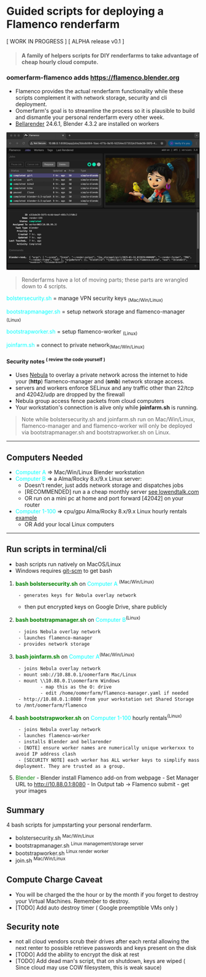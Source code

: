 # Guided scripts for deploying a Flamenco renderfarm 

[ WORK IN PROGRESS ]
[ ALPHA release v0.1 ]

>#### A family of helpers scripts for DIY renderfarms to take advantage of cheap hourly cloud compute.

### oomerfarm-flamenco adds https://flamenco.blender.org
- Flamenco provides the actual renderfarm functionality while these scripts complement it with network storage, security and cli deployment.
- Oomerfarm's goal is to streamline the process so it is plausible to build and dismantle your personal renderfarm every other week.
- [Bellarender](https://bellarender.com) 24.6.1, Blender 4.3.2 are installed on workers

![image](./img/gui.jpg )

>Renderfarms have a lot of moving parts; these parts are wrangled down to 4 scripts.

<span style="color:cyan;">bolstersecurity.sh</span> = manage VPN security keys <sub>(Mac/Win/Linux)</sub>

<span style="color:cyan;">bootstrapmanager.sh</span> = setup network storage and flamenco-manager <sub>(Linux)</sub>

<span style="color:cyan;">bootstrapworker.sh</span> = setup flamenco-worker <sub>(Linux)</sub>

<span style="color:cyan;">joinfarm.sh</span> = connect to private network<sub>(Mac/Win/Linux)</sub>

#### Security notes <sup>( review the code yourself )</sup>

- Uses [Nebula](https://github.com/slackhq/nebula) to overlay a private network across the internet to hide your (**http**)  flamenco-manager and (**smb**) network storage access.
- servers and workers enforce SELinux and any traffic other than 22/tcp and 42042/udp are dropped by the firewall
- Nebula group access fence packets from cloud computers
- Your workstation's connection is alive only while **joinfarm.sh** is running. 

> Note while bolstersecurity.sh and joinfarm.sh run on Mac/Win/Linux, flamenco-manager and and flamenco-worker will only be deployed via bootstrapmanager.sh and bootstrapworker.sh on Linux.

---
## Computers Needed
- <span style="color:cyan;">Computer A</span> => Mac/Win/Linux Blender workstation
- <span style="color:cyan;">Computer B</span> => a Alma/Rocky 8.x/9.x Linux server: 
    - Doesn't render, just adds network storage and dispatches jobs
    - [RECOMMENDED] run a a cheap monthly server [see lowendtalk.com](https://lowendtalk.com/categories/offers)
    - OR run on a mini pc at home and port forward [42042] on your router 
- <span style="color:cyan;">Computer 1-100</span> => cpu/gpu Alma/Rocky 8.x/9.x Linux hourly rentals [example](https://tensordock.com/)
    - OR Add your local Linux computers 
---

## Run scripts in terminal/cli 
- bash scripts run natively on MacOS/Linux
- Windows requires [git-scm](https://git-scm.com) to get bash

1. <span style="color:green;">**bash bolstersecurity.sh**</span> on <span style="color:cyan;">Computer A</span> <sup>(Mac/Win/Linux)</sup> 

        - generates keys for Nebula overlay network
   - then put encrypted keys on Google Drive, share publicly
2. <span style="color:green;">**bash bootstrapmanager.sh**</span> on <span style="color:cyan;">Computer B</span><sup>(Linux)</sup>
        
        - joins Nebula overlay network
        - launches flamenco-manager
        - provides network storage 

3. <span style="color:green;">**bash joinfarm.sh**</span> on <span style="color:cyan;">Computer A</span><sup>(Mac/Win/Linux)</sup>
        
        - joins Nebula overlay network
        - mount smb://10.88.0.1/oomerfarm Mac/Linux
        - mount \\10.88.0.1\oomerfarm Windows
                - map this as the O: drive
                - edit /home/oomerfarm/flamenco-manager.yaml if needed
        - http://10.88.0.1:8080 from your workstation set Shared Storage to /mnt/oomerfarm/flamenco

4. <span style="color:green;">**bash bootstrapworker.sh**</span> on <span style="color:cyan;">Computer 1-100</span> hourly rentals<sup>(Linux)</sup>

        - joins Nebula overlay network
        - launches flamenco-worker
        - installs Blender and bellarender
        - [NOTE] ensure worker names are numerically unique workerxxx to avoid IP address clash
        - [SECURITY NOTE] each worker has ALL worker keys to simplify mass deployment. They are trusted as a group. 

5. <span style="color:green;">Blender</span> 
        - Blender install Flamenco add-on from webpage
        - Set Manager URL to http://10.88.0.1:8080 
        - In Output tab -> Flamenco  submit 
        - get your images


## Summary

4 bash scripts for jumpstarting your personal renderfarm.

- bolstersecurity.sh <sup>Mac/Win/Linux</sup>
- bootstrapmanager.sh <sup>Linux management/storage server</sup>
- bootstrapworker.sh <sup>Linux render worker</sup>
- join.sh <sup>Mac/Win/Linux</sup>

## Compute Charge Caveat
- You will be charged the the hour or by the month if you forget to destroy your Virtual Machines. Remember to destroy.
- [TODO] Add auto destroy timer ( Google preemptible VMs only )

## Security note
- not all cloud vendors scrub their drives after each rental allowing the next renter to possible retrieve passwords and keys present on the disk
- [TODO] Add the ability to encrypt the disk at rest
- [TODO] Add dead man's script, that on shutdown, keys are wiped ( Since cloud may use COW filesystem, this is weak sauce)